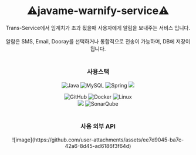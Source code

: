 <h1 align="center">⚠️javame-warnify-service⚠️</h1>
<div align="center">
Trans-Service에서 임계치가 초과 됬을때 사용자에게 알림을 보내주는 서비스 입니다.
</br></br>
알람은 SMS, Email, Dooray를 선택하거나 통합적으로 전송이 가능하며, DB에 저장이 됩니다.
</div>
</br>
<div align="center">
<h3 tabindex="-1" class="heading-element" dir="auto">사용스택</h3>



  
![Java](https://img.shields.io/badge/java-%23ED8B00.svg?style=for-the-badge&logo=openjdk&logoColor=white)
![MySQL](https://img.shields.io/badge/mysql-4479A1.svg?style=for-the-badge&logo=mysql&logoColor=white)
![Spring](https://img.shields.io/badge/spring-%236DB33F.svg?style=for-the-badge&logo=spring&logoColor=white)
<img src="https://img.shields.io/badge/springboot-6DB33F?style=for-the-badge&logo=springboot&logoColor=white">

![GitHub](https://img.shields.io/badge/github-%23121011.svg?style=for-the-badge&logo=github&logoColor=white)
![Docker](https://img.shields.io/badge/docker-%230db7ed.svg?style=for-the-badge&logo=docker&logoColor=white)
![Linux](https://img.shields.io/badge/Linux-FCC624?style=for-the-badge&logo=linux&logoColor=black)</br>
<img src="https://img.shields.io/badge/JUnit5-25A162?style=for-the-badge&logo=JUnit5&logoColor=white">
![SonarQube](https://img.shields.io/badge/SonarQube-black?style=for-the-badge&logo=sonarqube&logoColor=4E9BCD)
</br>
</br>
</div>


<div align="center">
<h3 tabindex="-1" class="heading-element" dir="auto">사용 외부 API</h3>
![image](https://github.com/user-attachments/assets/ee7d9045-ba7c-42a6-8d45-ad6186f3f64d)
</div>
